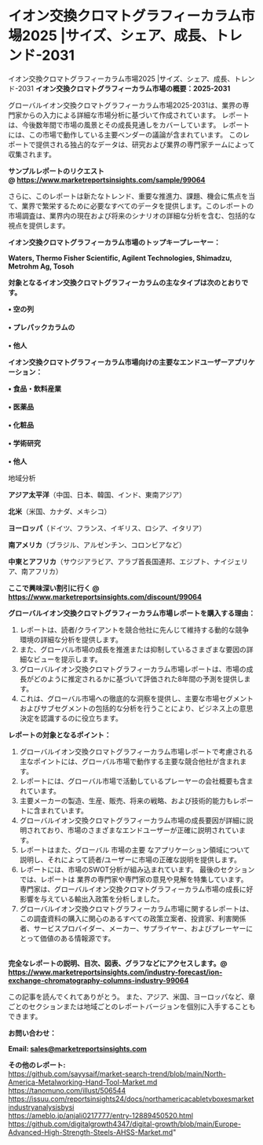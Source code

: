 # イオン交換クロマトグラフィーカラム市場2025 |サイズ、シェア、成長、トレンド-2031
 イオン交換クロマトグラフィーカラム市場2025 |サイズ、シェア、成長、トレンド-2031
<strong><b>イオン交換クロマトグラフィーカラム市場の概要：2025-2031</b></strong>

グローバルイオン交換クロマトグラフィーカラム市場2025-2031は、業界の専門家からの入力による詳細な市場分析に基づいて作成されています。 レポートは、今後数年間で市場の風景とその成長見通しをカバーしています。 レポートには、この市場で動作している主要ベンダーの議論が含まれています。 このレポートで提供される独占的なデータは、研究および業界の専門家チームによって収集されます。

<strong>サンプルレポートのリクエスト @ <a href=https://www.marketreportsinsights.com/sample/99064>https://www.marketreportsinsights.com/sample/99064</a></strong>

さらに、このレポートは新たなトレンド、重要な推進力、課題、機会に焦点を当て、業界で繁栄するために必要なすべてのデータを提供します。このレポートの市場調査は、業界内の現在および将来のシナリオの詳細な分析を含む、包括的な視点を提供します。

<strong>イオン交換クロマトグラフィーカラム市場のトップキープレーヤー：</strong>

<strong>Waters, Thermo Fisher Scientific, Agilent Technologies, Shimadzu, Metrohm Ag, Tosoh</strong>

<strong><b>対象となるイオン交換クロマトグラフィーカラムの主なタイプは次のとおりです。</b></strong>

<strong>• 空の列<br><br>• プレパックカラムの<br><br>• 他人</strong>

<strong><b>イオン交換クロマトグラフィーカラム市場向けの主要なエンドユーザーアプリケーション：</b></strong>

<strong>• 食品・飲料産業<br><br>• 医薬品<br><br>• 化粧品<br><br>• 学術研究<br><br>• 他人</strong>

 地域分析

<strong><b>アジア太平洋</b></strong>（中国、日本、韓国、インド、東南アジア）

<strong><b>北米</b></strong>（米国、カナダ、メキシコ）

<strong><b>ヨーロッパ</b></strong>（ドイツ、フランス、イギリス、ロシア、イタリア）

<strong><b>南アメリカ</b></strong>（ブラジル、アルゼンチン、コロンビアなど）

<strong><b>中東とアフリカ</b></strong>（サウジアラビア、アラブ首長国連邦、エジプト、ナイジェリア、南アフリカ）

<strong>ここで興味深い割引に行く @ <a href=https://www.marketreportsinsights.com/discount/99064>https://www.marketreportsinsights.com/discount/99064</a></strong>

<strong><b>グローバルイオン交換クロマトグラフィーカラム市場レポートを購入する理由：</b></strong>
<ol>
  <li>レポートは、読者/クライアントを競合他社に先んじて維持する動的な競争環境の詳細な分析を提供します。</li>
  <li>また、グローバル市場の成長を推進または抑制しているさまざまな要因の詳細なビューを提示します。</li>
  <li>グローバルイオン交換クロマトグラフィーカラム市場レポートは、市場の成長がどのように推定されるかに基づいて評価された8年間の予測を提供します。</li>
  <li>これは、グローバル市場への徹底的な洞察を提供し、主要な市場セグメントおよびサブセグメントの包括的な分析を行うことにより、ビジネス上の意思決定を認識するのに役立ちます。</li>
</ol>
<strong><b>レポートの対象となるポイント：</b></strong>
<ol>
  <li>グローバルイオン交換クロマトグラフィーカラム市場レポートで考慮される主なポイントには、グローバル市場で動作する主要な競合他社が含まれます。</li>
  <li>レポートには、グローバル市場で活動しているプレーヤーの会社概要も含まれています。</li>
  <li>主要メーカーの製造、生産、販売、将来の戦略、および技術的能力もレポートに含まれています。</li>
  <li>グローバルイオン交換クロマトグラフィーカラム市場の成長要因が詳細に説明されており、市場のさまざまなエンドユーザーが正確に説明されています。</li>
  <li>レポートはまた、グローバル 市場の主要 なアプリケーション領域について説明し、それによって読者/ユーザーに市場の正確な説明を提供します。</li>
  <li>レポートには、市場のSWOT分析が組み込まれています。 最後のセクションでは、レポートは 業界の専門家や専門家の意見や見解を特集しています。 専門家は、グローバルイオン交換クロマトグラフィーカラム市場の成長に好影響を与えている輸出入政策を分析しました。</li>
  <li>グローバルイオン交換クロマトグラフィーカラム市場に関するレポートは、この調査資料の購入に関心のあるすべての政策立案者、投資家、利害関係者、サービスプロバイダー、メーカー、サプライヤー、およびプレーヤーにとって価値のある情報源です。</li>
</ol><br>
<strong>完全なレポートの説明、目次、図表、グラフなどにアクセスします。@ <a href=https://www.marketreportsinsights.com/industry-forecast/ion-exchange-chromatography-columns-industry-99064>https://www.marketreportsinsights.com/industry-forecast/ion-exchange-chromatography-columns-industry-99064</a></strong>

この記事を読んでくれてありがとう。 また、アジア、米国、ヨーロッパなど、章ごとのセクションまたは地域ごとのレポートバージョンを個別に入手することもできます。

<strong><b>お問い合わせ：</b></strong>

<strong>Email: </strong><a href=mailto:sales@marketreportsinsights.com><strong>sales@marketreportsinsights.com</strong></a>

<strong>その他のレポート:</strong>
<br>
<a href=https://github.com/sayysaif/market-search-trend/blob/main/North-America-Metalworking-Hand-Tool-Market.md>https://github.com/sayysaif/market-search-trend/blob/main/North-America-Metalworking-Hand-Tool-Market.md</a>
<br>
<a href=https://tanomuno.com/illust/506544>https://tanomuno.com/illust/506544</a>
<br>
<a href=https://issuu.com/reportsinsights24/docs/northamericacabletvboxesmarketindustryanalysisbysi>https://issuu.com/reportsinsights24/docs/northamericacabletvboxesmarketindustryanalysisbysi</a>
<br>
<a href=https://ameblo.jp/anjali0217777/entry-12889450520.html>https://ameblo.jp/anjali0217777/entry-12889450520.html</a>
<br>
<a href=https://github.com/digitalgrowth4347/digital-growth/blob/main/Europe-Advanced-High-Strength-Steels-AHSS-Market.md>https://github.com/digitalgrowth4347/digital-growth/blob/main/Europe-Advanced-High-Strength-Steels-AHSS-Market.md</a>"
